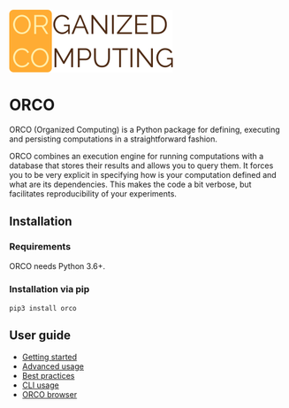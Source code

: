 
![Screenshot of ORCO browser](./imgs/orco.png)

# ORCO

ORCO (Organized Computing) is a Python package for defining, executing and persisting
computations in a straightforward fashion.

ORCO combines an execution engine for running computations with a database
that stores their results and allows you to query them. It forces you to be very explicit in
specifying how is your computation defined and what are its dependencies. This makes the code a bit
verbose, but facilitates reproducibility of your experiments.

## Installation

### Requirements

ORCO needs Python 3.6+.

### Installation via pip

```
pip3 install orco
```

## User guide
* [Getting started](getting-started.md)
* [Advanced usage](advanced.md)
* [Best practices](best-practices.md) 
* [CLI usage](cli.md)
* [ORCO browser](browser.md)

